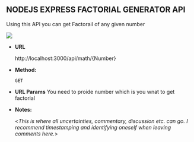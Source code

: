 ﻿**NODEJS EXPRESS FACTORIAL GENERATOR API**
----
 Using this API you can get Factorail of any given number 
 
 
 ![](Assest/postmonimg.PNG)

* **URL**

  http://localhost:3000/api/math/{Number}

* **Method:**
  
  `GET` 
*  **URL Params**
  You need to proide number which is you wnat to get factorial 


* **Notes:**

  <_This is where all uncertainties, commentary, discussion etc. can go. I recommend timestamping and identifying oneself when leaving comments here._> 
